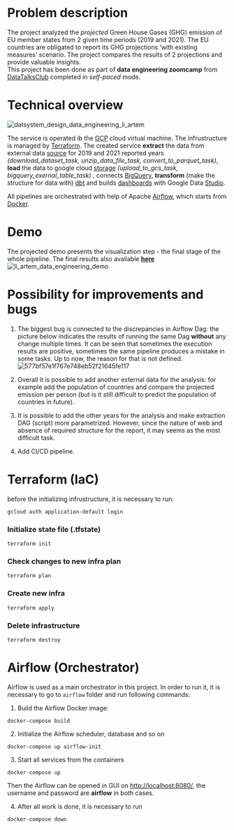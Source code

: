 

# Problem description
The project analyzed the *projected* Green House Gases (GHG) emission of EU member states from 2 given time periods (2019 and 2021). The EU countries are obligated to report its GHG projections ‘with existing measures’ scenario. The project compares the results of 2 projections and provide valuable insights. <br/> 
This project has been done as part of **data engineering zoomcamp** from [DataTalksClub](https://github.com/DataTalksClub/data-engineering-zoomcamp) completed in *self-paced* mode. 


# Technical overview
![datsystem_design_data_engineering_li_artem](https://user-images.githubusercontent.com/54916420/193460925-5458dc6b-968a-43e9-bfcf-b303552bf6d9.jpg)

The service is operated ib the [GCP](https://cloud.google.com/) cloud virtual machine. The infrustructure is managed by [Terraform](https://www.terraform.io/). 
The created service **extract** the data from external data [source](https://data.europa.eu/data/datasets/dat-2-en?locale=en) for 2019 and 2021 reported years *(download_dataset_task, unzip_data_file_task, convert_to_parquet_task)*, **load** the data to google cloud [storage](https://cloud.google.com/storage) *(upload_to_gcs_task, bigquery_exernal_table_task)* , connects [BigQuery](https://cloud.google.com/bigquery), **transform** (make the structure for data with) [dbt](https://www.getdbt.com/) and builds [dashboards](https://datastudio.google.com/reporting/b71a8a3a-481d-4c66-8729-ebbe82c71abe) with Google Data [Studio](https://datastudio.google.com/u/0/).

All pipelines are orchestrated with help of Apache [Airflow](https://airflow.apache.org/), which starts from [Docker](https://www.docker.com/).


# Demo
The projected demo presents the visualization step - the final stage of the whole pipeline.
The final results also available **[here](https://datastudio.google.com/reporting/b71a8a3a-481d-4c66-8729-ebbe82c71abe)**
![li_artem_data_engineering_demo](https://user-images.githubusercontent.com/54916420/193453147-1cacfab5-c31d-4792-9aa3-6193c61f9a60.gif)

# Possibility for improvements and bugs
1) The biggest bug is connected to the discrepancies in Airflow Dag: the picture below indicates the results of running the same Dag **without** any change multiple times. It can be seen that sometimes the execution results are positive, sometimes the same pipeline produces a mistake in some tasks. Up to now, the reason for that is not defined.
![577bf57e1f767e748eb52f21645fe117](https://user-images.githubusercontent.com/54916420/193528619-3ba28ec2-9907-4840-bb8b-9498e9be5650.png)

2) Overall it is possible to add another external data for the analysis: for example add the population of countries and compare the projected emission per person (but is it still difficult to predict the population of countries in future).

3) It is possible to add the other years for the analysis and make extraction DAG (script) more parametrized. However, since the nature of web and absence of required structure for the report, it may seems as the most difficult task.

4) Add CI/CD pipeline. 

# Terraform (IaC)

before the initializing infrustructure, it is necessary to run:  <br/>
```
gcloud auth application-default login
```
### Initialize state file (.tfstate)
```
terraform init
```
### Check changes to new infra plan
```
terraform plan 
```
### Create new infra
```
terraform apply 
```
### Delete infrastructure
```
terraform destroy
```
# Airflow (Orchestrator)

Airflow is used as a main orchestrator in this project. In order to run it, it is necessary to go to `airflow` folder and run following commands: <br/>
1) Build the Airflow Docker image: <br/>
```
docker-compose build
```
2) Initialize the Airflow scheduler, database and so on <br/>
```
docker-compose up airflow-init
```
3) Start all services from the containers <br/>
```
docker-compose up
```
Then the Airflow can be opened in GUI on [http://localhost:8080/](http://localhost:8080/), the username and password are **airflow** in both cases. <br/>

4) After all work is done, it is necessary to run <br/>
```
docker-compose down
```






